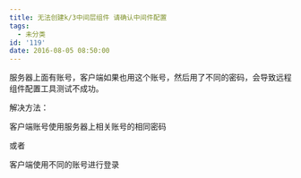 ```yaml
---
title: 无法创建k/3中间层组件 请确认中间件配置
tags:
  - 未分类
id: '119'
date: 2016-08-05 08:50:00
---
```


服务器上面有账号，客户端如果也用这个账号，然后用了不同的密码，会导致远程组件配置工具测试不成功。

  

解决方法：

客户端账号使用服务器上相关账号的相同密码

或者

客户端使用不同的账号进行登录